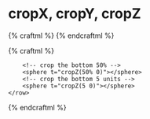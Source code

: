 # cropX, cropY, cropZ

{% craftml %}
<craft>
    <row spacing="5">
        <cylinder t="cropX(30%)"></cylinder>
        <cylinder t="cropX(0 30%)"></cylinder>
        <cylinder t="cropY(30%)"></cylinder>
        <cylinder t="cropY(0 30%)"></cylinder>
    </row>
</craft>
{% endcraftml %}

{% craftml %}
<craft>
    <row spacing="2">
        <!-- crop the top 50% -->
        <sphere t="cropZ(0 50%)"></sphere>
        <!-- crop the top 5 units -->
        <sphere t="cropZ(0 5)"></sphere>

        <!-- crop the bottom 50% -->
        <sphere t="cropZ(50% 0)"></sphere>
        <!-- crop the bottom 5 units -->
        <sphere t="cropZ(5 0)"></sphere>
    </row>
</craft>
{% endcraftml %}

